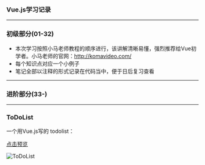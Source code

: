 
### Vue.js学习记录

---
### 初级部分(01-32)
- 本次学习按照小马老师教程的顺序进行，该讲解清晰易懂，强烈推荐给Vue初学者。小马老师的官网：http://komavideo.com/
- 每个知识点对应一个小例子
- 笔记全部以注释的形式记录在代码当中，便于日后复习查看  

---

  
### 进阶部分(33-)


---


### ToDoList
一个用Vue.js写的 todolist：  
  
[点击预览](https://anqwjoe.github.io/learning-vue/案例-todolist.html)

![ToDoList](https://anqwjoe.github.io/learning-vue/others/vue-todolist.jpg)
